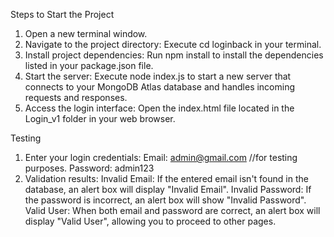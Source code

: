 Steps to Start the Project

1. Open a new terminal window.
2. Navigate to the project directory: Execute cd loginback in your terminal.
3. Install project dependencies: Run npm install to install the dependencies listed in your package.json file.
4. Start the server: Execute node index.js to start a new server that connects to your MongoDB Atlas database and handles incoming requests and responses.
5. Access the login interface: Open the index.html file located in the Login_v1 folder in your web browser.

Testing

1. Enter your login credentials:
 Email: admin@gmail.com //for testing purposes.
 Password: admin123
2. Validation results:
 Invalid Email: If the entered email isn't found in the database, an alert box will display "Invalid Email".
 Invalid Password: If the password is incorrect, an alert box will show "Invalid Password".
 Valid User: When both email and password are correct, an alert box will display "Valid User", allowing you to proceed to other pages.